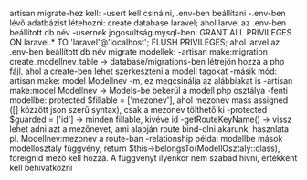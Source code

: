 artisan migrate-hez kell:
    -usert kell csinálni, .env-ben beállítani
    -.env-ben lévő adatbázist létehozni: create database laravel; ahol larvel az .env-ben beállított db név
    -usernek jogosultság mysql-ben: GRANT ALL PRIVILEGES ON laravel.* TO 'laravel'@'localhost'; FLUSH PRIVILEGES; ahol larvel az .env-ben beállított db név
migrate modellek:
    -artisan make:migration create_modellnev_table -> database/migrations-ben létrejön hozzá a php fájl, ahol a create-ben lehet szerkeszteni a modell tagokat
    -másik mód: artisan make: model Modellnev -m, ez megcsinálja az alábbiakat is
    -artisan make:model Modellnev -> Models-be bekerül a modell php osztálya
    -fenti modellbe: protected $fillable = ['mezonev'], ahol mezonev mass assigned ([] közzött json szerű syntax), csak a mezonev tölthető ki
    -protected $guarded = ['id'] -> minden fillable, kivéve id
    -getRouteKeyName() -> vissz lehet adni azt a mezőnevet, ami alapján route bind-olni akarunk, hasznlata pl. Modellnev:mezonev a route-ban
    -relationship példa: modellbe mások modellosztaly függvény, return $this->belongsTo(ModellOsztaly::class), foreignId mező kell hozzá. A függvényt ilyenkor nem szabad hívni, értékként kell behivatkozni 
